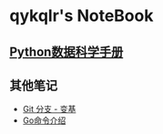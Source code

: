 # qykqlr's NoteBook


## [Python数据科学手册](Python数据科学手册/index.md)

## 其他笔记

* [Git 分支 - 变基](everything/Git分支-变基.md)
* [Go命令介绍](everything/go命令介绍.md)
